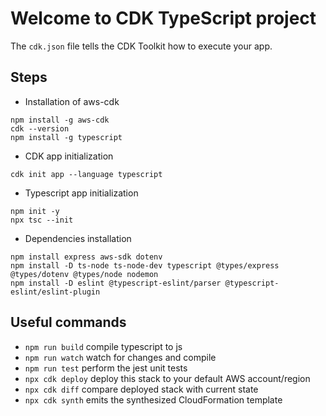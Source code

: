 # Welcome to CDK TypeScript project

The `cdk.json` file tells the CDK Toolkit how to execute your app.

## Steps

- Installation of aws-cdk

```
npm install -g aws-cdk
cdk --version
npm install -g typescript
```

- CDK app initialization

```
cdk init app --language typescript
```

- Typescript app initialization

```
npm init -y
npx tsc --init
```

- Dependencies installation

```
npm install express aws-sdk dotenv
npm install -D ts-node ts-node-dev typescript @types/express @types/dotenv @types/node nodemon
npm install -D eslint @typescript-eslint/parser @typescript-eslint/eslint-plugin
```

## Useful commands

- `npm run build` compile typescript to js
- `npm run watch` watch for changes and compile
- `npm run test` perform the jest unit tests
- `npx cdk deploy` deploy this stack to your default AWS account/region
- `npx cdk diff` compare deployed stack with current state
- `npx cdk synth` emits the synthesized CloudFormation template
